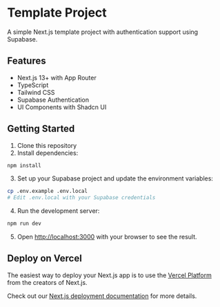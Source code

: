 # Template Project

A simple Next.js template project with authentication support using Supabase.

## Features

- Next.js 13+ with App Router
- TypeScript
- Tailwind CSS
- Supabase Authentication
- UI Components with Shadcn UI

## Getting Started

1. Clone this repository
2. Install dependencies:

```bash
npm install
```

3. Set up your Supabase project and update the environment variables:

```bash
cp .env.example .env.local
# Edit .env.local with your Supabase credentials
```

4. Run the development server:

```bash
npm run dev
```

5. Open [http://localhost:3000](http://localhost:3000) with your browser to see the result.

## Deploy on Vercel

The easiest way to deploy your Next.js app is to use the [Vercel Platform](https://vercel.com/new?utm_medium=default-template&filter=next.js&utm_source=create-next-app&utm_campaign=create-next-app-readme) from the creators of Next.js.

Check out our [Next.js deployment documentation](https://nextjs.org/docs/app/building-your-application/deploying) for more details.
